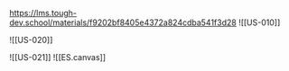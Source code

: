 https://lms.tough-dev.school/materials/f9202bf8405e4372a824cdba541f3d28
![[US-010]]

![[US-020]]

![[US-021]]
![[ES.canvas]]


